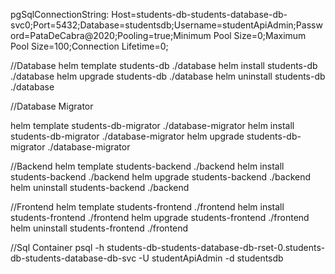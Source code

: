 pgSqlConnectionString: Host=students-db-students-database-db-svc0;Port=5432;Database=studentsdb;Username=studentApiAdmin;Password=PataDeCabra@2020;Pooling=true;Minimum Pool Size=0;Maximum Pool Size=100;Connection Lifetime=0;




//Database
helm template students-db ./database
helm install students-db ./database
helm upgrade students-db ./database
helm uninstall students-db ./database

//Database Migrator

helm template students-db-migrator ./database-migrator
helm install students-db-migrator ./database-migrator
helm upgrade students-db-migrator ./database-migrator

//Backend
helm template students-backend ./backend
helm install students-backend ./backend
helm upgrade students-backend ./backend
helm uninstall students-backend ./backend

//Frontend
helm template students-frontend ./frontend
helm install students-frontend ./frontend
helm upgrade students-frontend  ./frontend
helm uninstall students-frontend ./frontend

//Sql Container
psql -h students-db-students-database-db-rset-0.students-db-students-database-db-svc -U studentApiAdmin -d studentsdb
